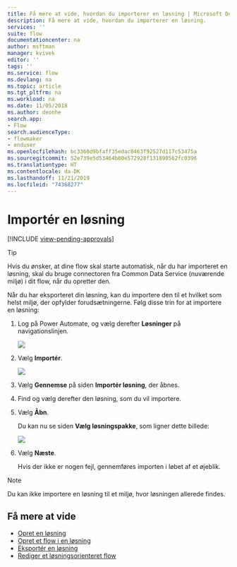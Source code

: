 ```yaml
---
title: Få mere at vide, hvordan du importerer en løsning | Microsoft Docs
description: Få mere at vide, hvordan du importerer en løsning.
services: ''
suite: flow
documentationcenter: na
author: msftman
manager: kvivek
editor: ''
tags: ''
ms.service: flow
ms.devlang: na
ms.topic: article
ms.tgt_pltfrm: na
ms.workload: na
ms.date: 11/05/2018
ms.author: deonhe
search.app:
- Flow
search.audienceType:
- flowmaker
- enduser
ms.openlocfilehash: bc3360d9bfaff35edac0463f92527d117c53475a
ms.sourcegitcommit: 52e739e5d53464b80e572928f131890562fc0396
ms.translationtype: HT
ms.contentlocale: da-DK
ms.lasthandoff: 11/21/2019
ms.locfileid: "74368277"
---
```

# <a name="import-a-solution"></a>Importér en løsning
[!INCLUDE [view-pending-approvals](includes/cc-rebrand.md)]

> [!TIP]
> Hvis du ønsker, at dine flow skal starte automatisk, når du har importeret en løsning, skal du bruge connectoren fra Common Data Service (nuværende miljø) i dit flow, når du opretter den.

Når du har eksporteret din løsning, kan du importere den til et hvilket som helst miljø, der opfylder forudsætningerne. Følg disse trin for at importere en løsning:

1. Log på Power Automate, og vælg derefter **Løsninger** på navigationslinjen.

   ![](./media/import-flow-solution/select-solutions-from-left-nav.png)

1. Vælg **Importér**.

   ![](./media/import-flow-solution/select-import.png)

1. Vælg **Gennemse** på siden **Importér løsning**, der åbnes.
1. Find og vælg derefter den løsning, som du vil importere.
1. Vælg **Åbn**.

   Du kan nu se siden **Vælg løsningspakke**, som ligner dette billede:

   ![](./media/import-flow-solution/import-solution.png)

1. Vælg **Næste**.

   Hvis der ikke er nogen fejl, gennemføres importen i løbet af et øjeblik.

> [!NOTE]
> Du kan ikke importere en løsning til et miljø, hvor løsningen allerede findes.


## <a name="learn-more"></a>Få mere at vide

<!--from editor: Do you want to add Remove a solution-aware flow to this list?-->

- [Opret en løsning](./overview-solution-flows.md)
- [Opret et flow i en løsning](./create-flow-solution.md)
- [Eksportér en løsning](./export-flow-solution.md)
- [Rediger et løsningsorienteret flow](./edit-solution-aware-flow.md)
